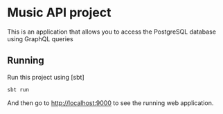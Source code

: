 # Music API project

This is an application that allows you to access the PostgreSQL database using GraphQL queries

## Running

Run this project using [sbt]

```bash
sbt run
```

And then go to <http://localhost:9000> to see the running web application.

